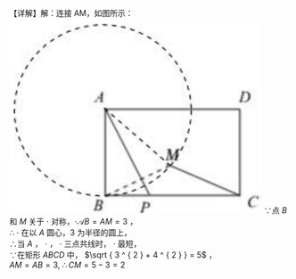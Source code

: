【详解】解：连接 AM，如图所示：
![](<../../qs_image_DB/专题2-3_八种隐圆类最值问题，圆来如此简单（解析版）/b43fd6b65183ba645cd95497f0e384ab75b39cf1041b0d06aa9ede7da261c40a.jpg>)
∵点 $B$ 和 $M$ 关于 $\cdot$ 对称，$\scriptstyle \cdot { \mathcal { A } } B = A M = 3$ ，  
∴ $\cdot$ 在以 $A$ 圆心，3 为半径的圆上，  
∴当 $A$ ， $\cdot$ ， $\cdot$ 三点共线时， $\cdot$ 最短，  
∵在矩形 $A B C D$ 中， $\sqrt { 3 ^ { 2 } + 4 ^ { 2 } } = 5$ ，  
$A M { = } A B { = } 3 , ~ \therefore C M { = } 5 - 3 { = } 2$
